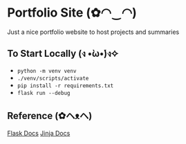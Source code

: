 # Portfolio Site (✿◠‿◠)
Just a nice portfolio website to host projects and summaries

## To Start Locally (ง •̀ω•́)ง✧
- `python -m venv venv`
- `./venv/scripts/activate`
- `pip install -r requirements.txt`
- `flask run --debug`

## Reference (✿ヘᴥヘ)
[Flask Docs](https://flask.palletsprojects.com/en/stable/)
[Jinja Docs](https://jinja.palletsprojects.com/en/stable/)